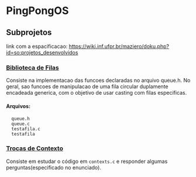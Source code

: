 # PingPongOS
## Subprojetos
link com a espacificacao: https://wiki.inf.ufpr.br/maziero/doku.php?id=so:projetos_desenvolvidos

### [Biblioteca de Filas](https://wiki.inf.ufpr.br/maziero/doku.php?id=so:biblioteca_de_filas)
Consiste na implementacao das funcoes declaradas no arquivo queue.h.
No geral, sao funcoes de manipulacao de uma fila circular duplamente encadeada generica, com o objetivo de usar casting com filas especificas. 
#### Arquivos:
```
  queue.h 
  queue.c 
  testafila.c 
  testafila 
```
### [Trocas de Contexto](https://wiki.inf.ufpr.br/maziero/doku.php?id=so:trocas_de_contexto)
Consiste em estudar o código em ``` contexts.c ``` e responder algumas perguntas(especificado no enunciado).



